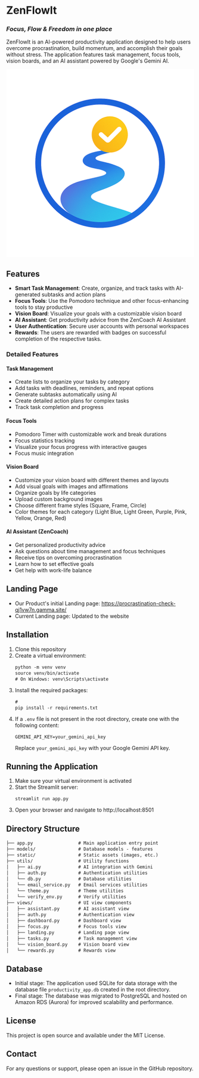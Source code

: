 # ZenFlowIt  
### _Focus, Flow & Freedom in one place_

ZenFlowIt is an AI-powered productivity application designed to help users overcome procrastination, build momentum, and accomplish their goals without stress. The application features task management, focus tools, vision boards, and an AI assistant powered by Google's Gemini AI.

![ZenFlowIt Logo](static/ZenFlowIt_Logo.png)


## Features

- **Smart Task Management**: Create, organize, and track tasks with AI-generated subtasks and action plans
- **Focus Tools**: Use the Pomodoro technique and other focus-enhancing tools to stay productive
- **Vision Board**: Visualize your goals with a customizable vision board
- **AI Assistant**: Get productivity advice from the ZenCoach AI Assistant
- **User Authentication**: Secure user accounts with personal workspaces
- **Rewards**: The users are rewarded with badges on successful completion of the respective tasks.

### Detailed Features

#### Task Management
- Create lists to organize your tasks by category
- Add tasks with deadlines, reminders, and repeat options
- Generate subtasks automatically using AI
- Create detailed action plans for complex tasks
- Track task completion and progress

#### Focus Tools
- Pomodoro Timer with customizable work and break durations
- Focus statistics tracking
- Visualize your focus progress with interactive gauges
- Focus music integration

#### Vision Board
- Customize your vision board with different themes and layouts
- Add visual goals with images and affirmations
- Organize goals by life categories
- Upload custom background images
- Choose different frame styles (Square, Frame, Circle)
- Color themes for each category (Light Blue, Light Green, Purple, Pink, Yellow, Orange, Red)

#### AI Assistant (ZenCoach)
- Get personalized productivity advice
- Ask questions about time management and focus techniques
- Receive tips on overcoming procrastination
- Learn how to set effective goals
- Get help with work-life balance

## Landing Page
- Our Product's initial Landing page: https://procrastination-check-qj1vw7n.gamma.site/
- Current Landing page: Updated to the website

## Installation

1. Clone this repository
2. Create a virtual environment:
   ```
   python -m venv venv
   source venv/bin/activate  
   # On Windows: venv\Scripts\activate
   ```
3. Install the required packages:
   ```
   #
   pip install -r requirements.txt
   
   ```
4. If a `.env` file is not present in the root directory, create one with the following content:
   ```
   GEMINI_API_KEY=your_gemini_api_key
   ```
   Replace `your_gemini_api_key` with your Google Gemini API key.

## Running the Application

1. Make sure your virtual environment is activated
2. Start the Streamlit server:
   ```
   streamlit run app.py
   ```
3. Open your browser and navigate to http://localhost:8501


## Directory Structure

```
├── app.py                 # Main application entry point
├── models/                # Database models - features
├── static/                # Static assets (images, etc.)
├── utils/                 # Utility functions
│   ├── ai.py              # AI integration with Gemini
│   ├── auth.py            # Authentication utilities
│   └── db.py              # Database utilities
│   └── email_service.py   # Email services utilities
│   └── theme.py           # Theme utilities
│   └── verify_env.py      # Verify utilities
├── views/                 # UI view components
│   ├── assistant.py       # AI assistant view
│   ├── auth.py            # Authentication view
│   ├── dashboard.py       # Dashboard view
│   ├── focus.py           # Focus tools view
│   ├── landing.py         # Landing page view
│   ├── tasks.py           # Task management view
│   └── vision_board.py    # Vision board view
│   └── rewards.py         # Rewards view
```

## Database

- Initial stage: The application used SQLite for data storage with the database file `productivity_app.db` created in the root directory.
- Final stage: The database was migrated to PostgreSQL and hosted on Amazon RDS (Aurora) for improved scalability and performance.

## License

This project is open source and available under the MIT License.

## Contact

For any questions or support, please open an issue in the GitHub repository.
